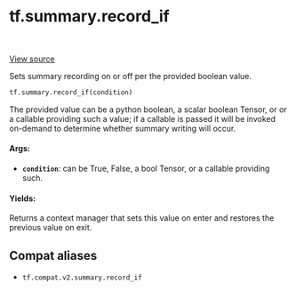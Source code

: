 <div itemscope itemtype="http://developers.google.com/ReferenceObject">
<meta itemprop="name" content="tf.summary.record_if" />
<meta itemprop="path" content="Stable" />
</div>

# tf.summary.record_if

<!-- Insert buttons and diff -->

<table class="tfo-notebook-buttons tfo-api" align="left">
</table>

<a target="_blank" href="/code/stable/tensorflow/python/ops/summary_ops_v2.py">View source</a>



Sets summary recording on or off per the provided boolean value.

``` python
tf.summary.record_if(condition)
```



<!-- Placeholder for "Used in" -->

The provided value can be a python boolean, a scalar boolean Tensor, or
or a callable providing such a value; if a callable is passed it will be
invoked on-demand to determine whether summary writing will occur.

#### Args:


* <b>`condition`</b>: can be True, False, a bool Tensor, or a callable providing such.


#### Yields:

Returns a context manager that sets this value on enter and restores the
previous value on exit.


## Compat aliases

* `tf.compat.v2.summary.record_if`

